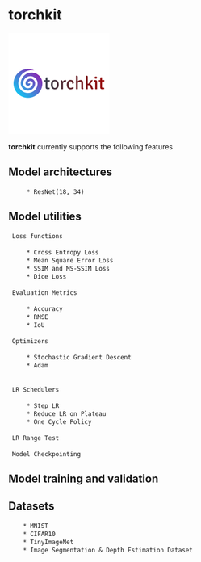 # torchkit

![](https://github.com/Gilf641/torchkit/blob/master/Assets/torchkit.png)


**torchkit** currently supports the following features

   ## Model architectures

         * ResNet(18, 34)

   ## Model utilities

     Loss functions

         * Cross Entropy Loss
         * Mean Square Error Loss
         * SSIM and MS-SSIM Loss
         * Dice Loss

     Evaluation Metrics

         * Accuracy
         * RMSE
         * IoU

     Optimizers

         * Stochastic Gradient Descent
         * Adam


     LR Schedulers

         * Step LR
         * Reduce LR on Plateau
         * One Cycle Policy

     LR Range Test

     Model Checkpointing


   ## Model training and validation


   ## Datasets

        * MNIST
        * CIFAR10
        * TinyImageNet
        * Image Segmentation & Depth Estimation Dataset


